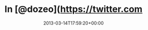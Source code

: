 ---
retweeted: false
source: <a href="http://erased4113706.com" rel="nofollow">erased4113706</a>
entities:
  hashtags: []
  symbols: []
  user_mentions:
  - name: とりあえずめろんぱん
    screen_name: DOzeo
    indices:
    - '3'
    - '9'
    id_str: '4385357293'
    id: '4385357293'
  - name: Daniel Lohse
    screen_name: annismckenzie
    indices:
    - '47'
    - '61'
    id_str: '8489592'
    id: '8489592'
  urls: []
display_text_range:
- '0'
- '84'
favorite_count: '0'
id_str: '312261677582254081'
truncated: false
retweet_count: '0'
id: '312261677582254081'
created_at: Thu Mar 14 17:59:20 +0000 2013
favorited: false
full_text: In [@dozeo](https://twitter.com/dozeo) country, support calls you. Kudos
  an [@annismckenzie](https://twitter.com/annismckenzie) für den schnellen fix.
lang: de
tags:
- pesos:twitter
date: '2013-03-14T17:59:20+00:00'
src: https://twitter.com/bascht/status/312261677582254081
original_url: https://twitter.com/bascht/status/312261677582254081
type: twitter_tweet
text: In [@dozeo](https://twitter.com/dozeo) country, support calls you. Kudos an
  [@annismckenzie](https://twitter.com/annismckenzie) für den schnellen fix.
title: In [@dozeo](https://twitter.com

---